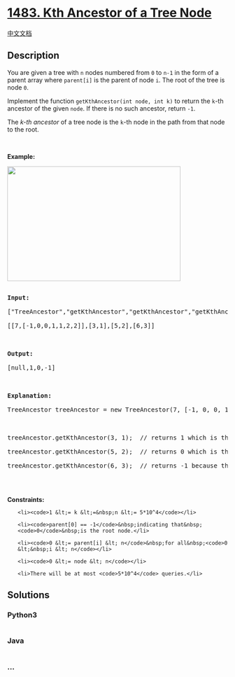 # [1483. Kth Ancestor of a Tree Node](https://leetcode.com/problems/kth-ancestor-of-a-tree-node)

[中文文档](/solution/1400-1499/1483.Kth%20Ancestor%20of%20a%20Tree%20Node/README.md)

## Description

<p>You are given a tree with&nbsp;<code>n</code>&nbsp;nodes numbered from&nbsp;<code>0</code>&nbsp;to&nbsp;<code>n-1</code>&nbsp;in the form of a parent array where <code>parent[i]</code>&nbsp;is the parent of node <code>i</code>. The root of the tree is node <code>0</code>.</p>

<p>Implement the function&nbsp;<code>getKthAncestor</code><code>(int node, int k)</code>&nbsp;to return the <code>k</code>-th ancestor of the given&nbsp;<code>node</code>. If there is no such ancestor, return&nbsp;<code>-1</code>.</p>

<p>The&nbsp;<em>k-th&nbsp;</em><em>ancestor</em>&nbsp;of a tree node is the <code>k</code>-th node&nbsp;in the path&nbsp;from that node to the root.</p>

<p>&nbsp;</p>

<p><strong>Example:</strong></p>

<p><strong><img alt="" src="https://assets.leetcode.com/uploads/2019/08/28/1528_ex1.png" style="width: 396px; height: 262px;" /></strong></p>

<pre>
<b>Input:</b>
[&quot;TreeAncestor&quot;,&quot;getKthAncestor&quot;,&quot;getKthAncestor&quot;,&quot;getKthAncestor&quot;]
[[7,[-1,0,0,1,1,2,2]],[3,1],[5,2],[6,3]]

<b>Output:</b>
[null,1,0,-1]

<b>Explanation:</b>
TreeAncestor treeAncestor = new TreeAncestor(7, [-1, 0, 0, 1, 1, 2, 2]);

treeAncestor.getKthAncestor(3, 1);  // returns 1 which is the parent of 3
treeAncestor.getKthAncestor(5, 2);  // returns 0 which is the grandparent of 5
treeAncestor.getKthAncestor(6, 3);  // returns -1 because there is no such ancestor
</pre>

<p>&nbsp;</p>
<p><strong>Constraints:</strong></p>

<ul>
	<li><code>1 &lt;= k &lt;=&nbsp;n &lt;= 5*10^4</code></li>
	<li><code>parent[0] == -1</code>&nbsp;indicating that&nbsp;<code>0</code>&nbsp;is the root node.</li>
	<li><code>0 &lt;= parent[i] &lt; n</code>&nbsp;for all&nbsp;<code>0 &lt;&nbsp;i &lt; n</code></li>
	<li><code>0 &lt;= node &lt; n</code></li>
	<li>There will be at most <code>5*10^4</code> queries.</li>
</ul>

## Solutions



<!-- tabs:start -->

### **Python3**


```python

```

### **Java**


```java

```

### **...**
```

```

<!-- tabs:end -->